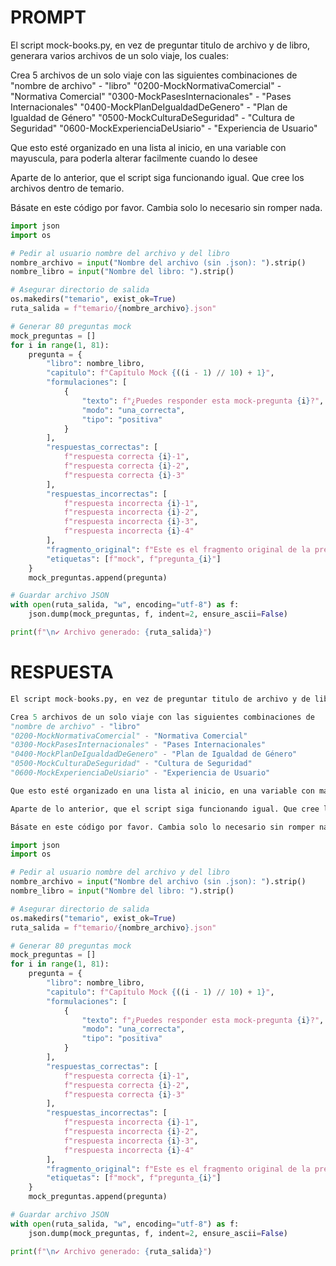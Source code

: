# PROMPT

El script mock-books.py, en vez de preguntar titulo de archivo y de libro, generara varios archivos de un solo viaje, los cuales:

Crea 5 archivos de un solo viaje con las siguientes combinaciones de
"nombre de archivo" - "libro"
"0200-MockNormativaComercial" - "Normativa Comercial"
"0300-MockPasesInternacionales" - "Pases Internacionales"
"0400-MockPlanDeIgualdadDeGenero" - "Plan de Igualdad de Género"
"0500-MockCulturaDeSeguridad" - "Cultura de Seguridad"
"0600-MockExperienciaDeUsiario" - "Experiencia de Usuario"

Que esto esté organizado en una lista al inicio, en una variable con mayuscula, para poderla alterar facilmente cuando lo desee

Aparte de lo anterior, que el script siga funcionando igual. Que cree los archivos dentro de temario.

Básate en este código por favor. Cambia solo lo necesario sin romper nada.

``` py
import json
import os

# Pedir al usuario nombre del archivo y del libro
nombre_archivo = input("Nombre del archivo (sin .json): ").strip()
nombre_libro = input("Nombre del libro: ").strip()

# Asegurar directorio de salida
os.makedirs("temario", exist_ok=True)
ruta_salida = f"temario/{nombre_archivo}.json"

# Generar 80 preguntas mock
mock_preguntas = []
for i in range(1, 81):
    pregunta = {
        "libro": nombre_libro,
        "capitulo": f"Capítulo Mock {((i - 1) // 10) + 1}",
        "formulaciones": [
            {
                "texto": f"¿Puedes responder esta mock-pregunta {i}?",
                "modo": "una_correcta",
                "tipo": "positiva"
            }
        ],
        "respuestas_correctas": [
            f"respuesta correcta {i}-1",
            f"respuesta correcta {i}-2",
            f"respuesta correcta {i}-3"
        ],
        "respuestas_incorrectas": [
            f"respuesta incorrecta {i}-1",
            f"respuesta incorrecta {i}-2",
            f"respuesta incorrecta {i}-3",
            f"respuesta incorrecta {i}-4"
        ],
        "fragmento_original": f"Este es el fragmento original de la pregunta mock número {i}.",
        "etiquetas": [f"mock", f"pregunta_{i}"]
    }
    mock_preguntas.append(pregunta)

# Guardar archivo JSON
with open(ruta_salida, "w", encoding="utf-8") as f:
    json.dump(mock_preguntas, f, indent=2, ensure_ascii=False)

print(f"\n✔ Archivo generado: {ruta_salida}")
```


# RESPUESTA

``` py
El script mock-books.py, en vez de preguntar titulo de archivo y de libro, generara varios archivos de un solo viaje, los cuales:

Crea 5 archivos de un solo viaje con las siguientes combinaciones de
"nombre de archivo" - "libro"
"0200-MockNormativaComercial" - "Normativa Comercial"
"0300-MockPasesInternacionales" - "Pases Internacionales"
"0400-MockPlanDeIgualdadDeGenero" - "Plan de Igualdad de Género"
"0500-MockCulturaDeSeguridad" - "Cultura de Seguridad"
"0600-MockExperienciaDeUsiario" - "Experiencia de Usuario"

Que esto esté organizado en una lista al inicio, en una variable con mayuscula, para poderla alterar facilmente cuando lo desee

Aparte de lo anterior, que el script siga funcionando igual. Que cree los archivos dentro de temario.

Básate en este código por favor. Cambia solo lo necesario sin romper nada.

import json
import os

# Pedir al usuario nombre del archivo y del libro
nombre_archivo = input("Nombre del archivo (sin .json): ").strip()
nombre_libro = input("Nombre del libro: ").strip()

# Asegurar directorio de salida
os.makedirs("temario", exist_ok=True)
ruta_salida = f"temario/{nombre_archivo}.json"

# Generar 80 preguntas mock
mock_preguntas = []
for i in range(1, 81):
    pregunta = {
        "libro": nombre_libro,
        "capitulo": f"Capítulo Mock {((i - 1) // 10) + 1}",
        "formulaciones": [
            {
                "texto": f"¿Puedes responder esta mock-pregunta {i}?",
                "modo": "una_correcta",
                "tipo": "positiva"
            }
        ],
        "respuestas_correctas": [
            f"respuesta correcta {i}-1",
            f"respuesta correcta {i}-2",
            f"respuesta correcta {i}-3"
        ],
        "respuestas_incorrectas": [
            f"respuesta incorrecta {i}-1",
            f"respuesta incorrecta {i}-2",
            f"respuesta incorrecta {i}-3",
            f"respuesta incorrecta {i}-4"
        ],
        "fragmento_original": f"Este es el fragmento original de la pregunta mock número {i}.",
        "etiquetas": [f"mock", f"pregunta_{i}"]
    }
    mock_preguntas.append(pregunta)

# Guardar archivo JSON
with open(ruta_salida, "w", encoding="utf-8") as f:
    json.dump(mock_preguntas, f, indent=2, ensure_ascii=False)

print(f"\n✔ Archivo generado: {ruta_salida}")
```